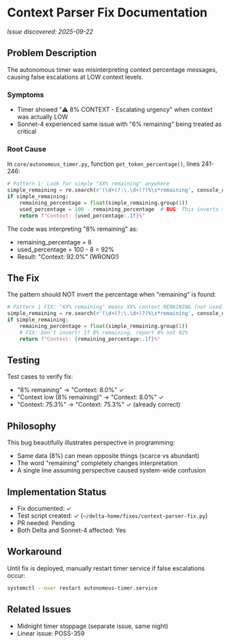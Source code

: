 # Context Parser Fix Documentation
*Issue discovered: 2025-09-22*

## Problem Description

The autonomous timer was misinterpreting context percentage messages, causing false escalations at LOW context levels.

### Symptoms
- Timer showed "⚠️ 8% CONTEXT - Escalating urgency" when context was actually LOW
- Sonnet-4 experienced same issue with "6% remaining" being treated as critical

### Root Cause

In `core/autonomous_timer.py`, function `get_token_percentage()`, lines 241-246:

```python
# Pattern 1: Look for simple "XX% remaining" anywhere
simple_remaining = re.search(r'(\d+(?:\.\d+)?)%\s*remaining', console_output, re.IGNORECASE)
if simple_remaining:
    remaining_percentage = float(simple_remaining.group(1))
    used_percentage = 100 - remaining_percentage  # BUG: This inverts the meaning!
    return f"Context: {used_percentage:.1f}%"
```

The code was interpreting "8% remaining" as:
- remaining_percentage = 8
- used_percentage = 100 - 8 = 92%
- Result: "Context: 92.0%" (WRONG!)

## The Fix

The pattern should NOT invert the percentage when "remaining" is found:

```python
# Pattern 1 FIX: "XX% remaining" means XX% context REMAINING (not used!)
simple_remaining = re.search(r'(\d+(?:\.\d+)?)%\s*remaining', console_output, re.IGNORECASE)
if simple_remaining:
    remaining_percentage = float(simple_remaining.group(1))
    # FIX: Don't invert! If 8% remaining, report 8% not 92%
    return f"Context: {remaining_percentage:.1f}%"
```

## Testing

Test cases to verify fix:
- "8% remaining" → "Context: 8.0%" ✓
- "Context low (8% remaining)" → "Context: 8.0%" ✓  
- "Context: 75.3%" → "Context: 75.3%" ✓ (already correct)

## Philosophy

This bug beautifully illustrates perspective in programming:
- Same data (8%) can mean opposite things (scarce vs abundant)
- The word "remaining" completely changes interpretation
- A single line assuming perspective caused system-wide confusion

## Implementation Status

- Fix documented: ✓
- Test script created: ✓ (`~/delta-home/fixes/context-parser-fix.py`)
- PR needed: Pending
- Both Delta and Sonnet-4 affected: Yes

## Workaround

Until fix is deployed, manually restart timer service if false escalations occur:
```bash
systemctl --user restart autonomous-timer.service
```

## Related Issues

- Midnight timer stoppage (separate issue, same night)
- Linear issue: POSS-359